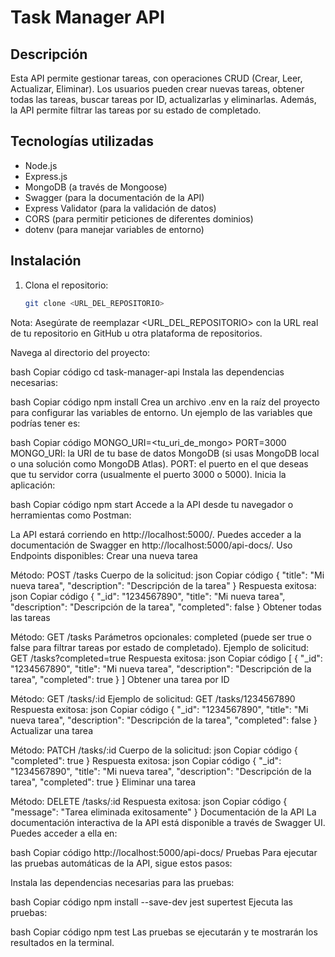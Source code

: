 
# Task Manager API

## Descripción

Esta API permite gestionar tareas, con operaciones CRUD (Crear, Leer, Actualizar, Eliminar). Los usuarios pueden crear nuevas tareas, obtener todas las tareas, buscar tareas por ID, actualizarlas y eliminarlas. Además, la API permite filtrar las tareas por su estado de completado.

## Tecnologías utilizadas

- Node.js
- Express.js
- MongoDB (a través de Mongoose)
- Swagger (para la documentación de la API)
- Express Validator (para la validación de datos)
- CORS (para permitir peticiones de diferentes dominios)
- dotenv (para manejar variables de entorno)

## Instalación

1. Clona el repositorio:
   ```bash
   git clone <URL_DEL_REPOSITORIO>
Nota: Asegúrate de reemplazar <URL_DEL_REPOSITORIO> con la URL real de tu repositorio en GitHub u otra plataforma de repositorios.

Navega al directorio del proyecto:

bash
Copiar código
cd task-manager-api
Instala las dependencias necesarias:

bash
Copiar código
npm install
Crea un archivo .env en la raíz del proyecto para configurar las variables de entorno. Un ejemplo de las variables que podrías tener es:

bash
Copiar código
MONGO_URI=<tu_uri_de_mongo>
PORT=3000
MONGO_URI: la URI de tu base de datos MongoDB (si usas MongoDB local o una solución como MongoDB Atlas).
PORT: el puerto en el que deseas que tu servidor corra (usualmente el puerto 3000 o 5000).
Inicia la aplicación:

bash
Copiar código
npm start
Accede a la API desde tu navegador o herramientas como Postman:

La API estará corriendo en http://localhost:5000/.
Puedes acceder a la documentación de Swagger en http://localhost:5000/api-docs/.
Uso
Endpoints disponibles:
Crear una nueva tarea

Método: POST /tasks
Cuerpo de la solicitud:
json
Copiar código
{
  "title": "Mi nueva tarea",
  "description": "Descripción de la tarea"
}
Respuesta exitosa:
json
Copiar código
{
  "_id": "1234567890",
  "title": "Mi nueva tarea",
  "description": "Descripción de la tarea",
  "completed": false
}
Obtener todas las tareas

Método: GET /tasks
Parámetros opcionales: completed (puede ser true o false para filtrar tareas por estado de completado).
Ejemplo de solicitud: GET /tasks?completed=true
Respuesta exitosa:
json
Copiar código
[
  {
    "_id": "1234567890",
    "title": "Mi nueva tarea",
    "description": "Descripción de la tarea",
    "completed": true
  }
]
Obtener una tarea por ID

Método: GET /tasks/:id
Ejemplo de solicitud: GET /tasks/1234567890
Respuesta exitosa:
json
Copiar código
{
  "_id": "1234567890",
  "title": "Mi nueva tarea",
  "description": "Descripción de la tarea",
  "completed": false
}
Actualizar una tarea

Método: PATCH /tasks/:id
Cuerpo de la solicitud:
json
Copiar código
{
  "completed": true
}
Respuesta exitosa:
json
Copiar código
{
  "_id": "1234567890",
  "title": "Mi nueva tarea",
  "description": "Descripción de la tarea",
  "completed": true
}
Eliminar una tarea

Método: DELETE /tasks/:id
Respuesta exitosa:
json
Copiar código
{
  "message": "Tarea eliminada exitosamente"
}
Documentación de la API
La documentación interactiva de la API está disponible a través de Swagger UI. Puedes acceder a ella en:

bash
Copiar código
http://localhost:5000/api-docs/
Pruebas
Para ejecutar las pruebas automáticas de la API, sigue estos pasos:

Instala las dependencias necesarias para las pruebas:

bash
Copiar código
npm install --save-dev jest supertest
Ejecuta las pruebas:

bash
Copiar código
npm test
Las pruebas se ejecutarán y te mostrarán los resultados en la terminal.



